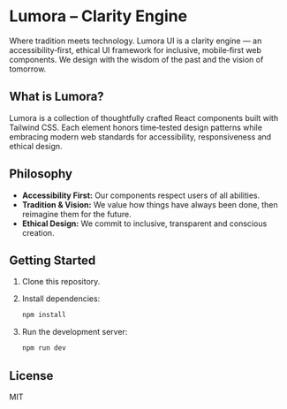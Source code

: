 # Lumora – Clarity Engine

Where tradition meets technology. Lumora UI is a clarity engine — an accessibility‑first, ethical UI framework for inclusive, mobile‑first web components. We design with the wisdom of the past and the vision of tomorrow.

## What is Lumora?

Lumora is a collection of thoughtfully crafted React components built with Tailwind CSS. Each element honors time‑tested design patterns while embracing modern web standards for accessibility, responsiveness and ethical design.

## Philosophy

- **Accessibility First:** Our components respect users of all abilities.
- **Tradition & Vision:** We value how things have always been done, then reimagine them for the future.
- **Ethical Design:** We commit to inclusive, transparent and conscious creation.

## Getting Started

1. Clone this repository.
2. Install dependencies:

   ```bash
   npm install
   ```

3. Run the development server:

   ```bash
   npm run dev
   ```

## License

MIT

